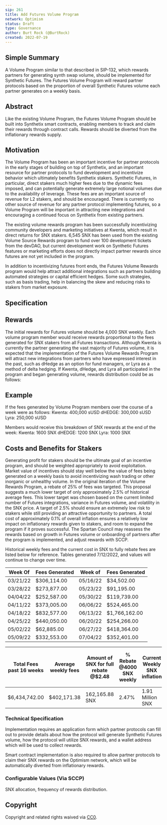 ```yaml
---
sip: 261
title: Add Futures Volume Program
network: Optimism
status: Draft
type: Governance
author: Burt Rock (@BurtRock)
created: 2022-07-19
---
```

<!--You can leave these HTML comments in your merged SIP and delete the visible duplicate text guides, they will not appear and may be helpful to refer to if you edit it again. This is the suggested template for new SIPs. Note that an SIP number will be assigned by an editor. When opening a pull request to submit your SIP, please use an abbreviated title in the filename, `sip-draft_title_abbrev.md`. The title should be 44 characters or less.-->

## Simple Summary

<!--"If you can't explain it simply, you don't understand it well enough." Simply describe the outcome the proposed changes intends to achieve. This should be non-technical and accessible to a casual community member.-->

A Volume Program similar to that described in SIP-132, which rewards partners for generating synth swap volume, should be implemented for Synthetic Futures. The Futures Volume Program will reward partner protocols based on the proportion of overall Synthetic Futures volume each partner generates on a weekly basis.

## Abstract
<!--A short (~200 word) description of the proposed change, the abstract should clearly describe the proposed change. This is what *will* be done if the SIP is implemented, not *why* it should be done or *how* it will be done. If the SIP proposes deploying a new contract, write, "we propose to deploy a new contract that will do x".-->

Like the existing Volume Program, the Futures Volume Program should be built into Synthetix smart contracts, enabling members to track and claim their rewards through contract calls. Rewards should be diverted from the inflationary rewards supply.

## Motivation
<!--This is the problem statement. This is the *why* of the SIP. It should clearly explain *why* the current state of the protocol is inadequate.  It is critical that you explain *why* the change is needed, if the SIP proposes changing how something is calculated, you must address *why* the current calculation is innaccurate or wrong. This is not the place to describe how the SIP will address the issue!-->

The Volume Program has been an important incentive for partner protocols in the early stages of building on top of Synthetix, and an important resource for partner protocols to fund development and incentivize behavior which ultimately benefits Synthetix stakers. Synthetic Futures, in particular, direct stakers much higher fees due to the dynamic fees imposed, and can potentially generate extremely large notional volumes due to the availability of leverage. These fees are an important source of revenue for L2 stakers, and should be encouraged. There is currently no other source of revenue for any partner protocol implementing futures, so a Volume Program will be important in attracting new integrations and encouraging a continued focus on Synthetix from existing partners.

The existing volume rewards program has been successfully incentivizing community developers and marketing initiatives at Kwenta, which result in direct returns for SNX stakers. 6,545 SNX has been used from the existing Volume Source Rewards program to fund over 100 development tickets from the devDAO, but current development work on Synthetic Futures features or marketing efforts does not directly impact partner rewards since futures are not yet included in the program.

In addition to incentivizing futures front ends, the Futures Volume Rewards program would help attract additional integrations such as partners building automated strategies or capital efficient hedges. Some such strategies, such as basis trading, help in balancing the skew and reducing risks to stakers from market exposure. 

## Specification

<!--The specification should describe the syntax and semantics of any new feature, there are five sections
1. Overview
2. Rationale
3. Technical Specification
4. Test Cases
5. Configurable Values
-->

## Rewards

The initial rewards for Futures volume should be 4,000 SNX weekly. Each volume program member would receive rewards proportional to the fees generated for SNX stakers from all Futures transactions. Although Kwenta is currently the partner generating the vast majority of Futures volume, it is expected that the implementation of the Futures Volume Rewards Program will attract new integrations from partners who have expressed interest in the past, such as dHedge as an option for fund managers, or Lyra as a method of delta hedging. If Kwenta, dHedge, and Lyra all participated in the program and began generating volume, rewards distribution could be as follows:

## Example

If the fees generated by Volume Program members over the course of a week were as follows:
Kwenta: 400,000 sUSD
dHEDGE: 300,000 sUSD
Lyra: 250,000 sUSD

Members would receive this breakdown of SNX rewards at the end of the week:
Kwenta: 1600 SNX
dHEDGE: 1200 SNX
Lyra: 1000 SNX

## Costs and Benefits for Stakers
	
Generating profit for stakers should be the ultimate goal of an incentive program, and should be weighted appropriately to avoid exploitation. Market value of incentives should stay well below the value of fees being generated on a weekly basis to avoid incentivizing wash trading or other inorganic or unhealthy volume. In the original iteration of the Volume Rewards Program, a rebate of 25% of fees was targeted. This proposal suggests a much lower target of only approximately 2.5% of historical average fees. This lower target was chosen based on the current limited number of Futures integrations, variance in Futures volume, and volatility in the SNX price. A target of 2.5% should ensure an extremely low risk to stakers while still providing an attractive opportunity to partners. A total cost of approximately 0.1% of overall inflation ensures a relatively low impact on inflationary rewards given to stakers, and room to expand the program if it proves successful. The Spartan Council may reassess the rewards based on growth in Futures volume or onboarding of partners after the program is implemented, and adjust rewards with SCCP.

Historical weekly fees and the current cost in SNX to fully rebate fees are listed below for reference. Tables generated 7/12/2022, and values will continue to change over time.

| Week Of  | Fees Generated | Week of  | Fees Generated |
| -------- | -------------- | -------- | -------------- |
| 03/21/22 | $306,114.00    | 05/16/22 | $34,502.00     |
| 03/28/22 | $273,877.00    | 05/23/22 | $91,195.00     |
| 04/04/22 | $252,587.00    | 05/30/22 | $119,739.00    |
| 04/11/22 | $373,005.00    | 06/06/22 | $524,465.00    |
| 04/18/22 | $832,577.00    | 06/13/22 | $1,766,162.00  |
| 04/25/22 | $440,050.00    | 06/20/22 | $254,266.00    |
| 05/02/22 | $62,885.00     | 06/27/22 | $418,364.00    |
| 05/09/22 | $332,553.00    | 07/04/22 | $352,401.00    |

| Total Fees past 16 weeks | Average weekly fees | Amount of SNX for full rebate @$2.48 | % Rebate @4000 SNX weekly | Current Weekly SNX inflation | % of total inflation @4000 SNX weekly |
| ------------------------ | ------------------- | ------------------------------------ | ------------------------- | ---------------------------- | ------------------------------------- |
| $6,434,742.00            | $402,171.38         | 162,165.88 SNX                       | 2.47%                     | 1.91 Million SNX             | 0.105%                                |

### Technical Specification

<!--The technical specification should outline the public API of the changes proposed. That is, changes to any of the interfaces Synthetix currently exposes or the creations of new ones.-->

Implementation requires an application form which partner protocols can fill out to provide details about how the protocol will generate Synthetic Futures volume, how the protocol will utilize SNX rewards, and a wallet address which will be used to collect rewards.

Smart contract implementation is also required to allow partner protocols to claim their SNX rewards on the Optimism network, which will be automatically diverted from inflationary rewards.


### Configurable Values (Via SCCP)

<!--Please list all values configurable via SCCP under this implementation.-->

SNX allocation, frequency of rewards distribution.

## Copyright

Copyright and related rights waived via [CC0](https://creativecommons.org/publicdomain/zero/1.0/).
